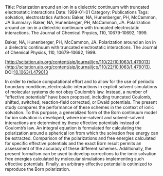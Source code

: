 Title: Polarization around an ion in a dielectric continuum with truncated electrostatic interactions
Date: 1999-01-01
Category: Publications
Tags: solvation, electrostatics
Authors: Baker, NA, Hunenberger, PH, McCammon, JA
Summary: Baker, NA, Hunenberger, PH, McCammon, JA. Polarization around an ion in a dielectric continuum with truncated electrostatic interactions. The Journal of Chemical Physics, 110, 10679-10692, 1999. 

Baker, NA, Hunenberger, PH, McCammon, JA. Polarization around an ion in a dielectric continuum with truncated electrostatic interactions. The Journal of Chemical Physics, 110, 10679-10692, 1999. 

[http://scitation.aip.org/content/aip/journal/jcp/110/22/10.1063/1.479013](http://scitation.aip.org/content/aip/journal/jcp/110/22/10.1063/1.479013). DOI:[10.1063/1.479013](http://dx.doi.org/10.1063/1.479013)

In order to reduce computational effort and to allow for the use of periodic boundary conditions,electrostatic interactions in explicit solvent simulations of molecular systems do not obey Coulomb’s law. Instead, a number of “effective potentials” have been proposed, including truncated Coulomb, shifted, switched, reaction-field corrected, or Ewald potentials. The present study compares the performance of these schemes in the context of ionic solvation. To this purpose, a generalized form of the Born continuum model for ion solvation is developed, where ion–solvent and solvent–solvent interactions are determined by these effective potentials instead of Coulomb’s law. An integral equation is formulated for calculating the polarization around a spherical ion from which the solvation free energy can be extracted. Comparison of the polarizations and free energies calculated for specific effective potentials and the exact Born result permits an assessment of the accuracy of these different schemes. Additionally, the present formalism can be used to develop corrections to the ionic solvation free energies calculated by molecular simulations implementing such effective potentials. Finally, an arbitrary effective potential is optimized to reproduce the Born polarization.
